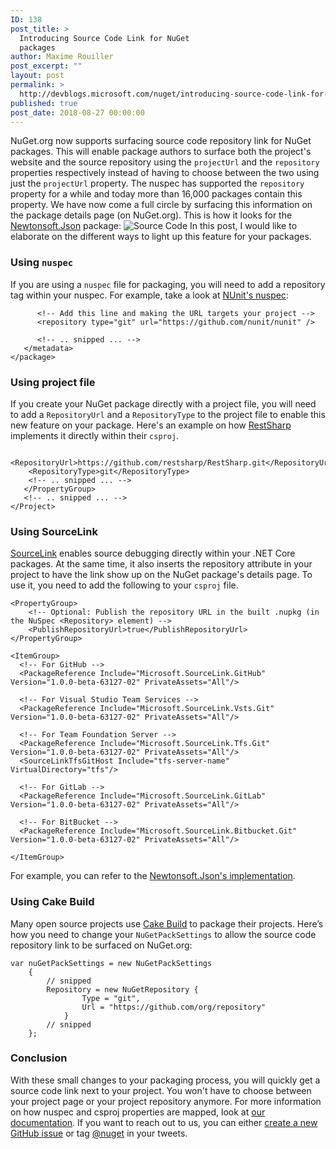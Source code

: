 ```yaml
---
ID: 138
post_title: >
  Introducing Source Code Link for NuGet
  packages
author: Maxime Rouiller
post_excerpt: ""
layout: post
permalink: >
  http://devblogs.microsoft.com/nuget/introducing-source-code-link-for-nuget-packages/
published: true
post_date: 2018-08-27 00:00:00
---
```

NuGet.org now supports surfacing source code repository link for NuGet packages. This will enable package authors to surface both the project's website and the source repository using the `projectUrl` and the `repository` properties respectively instead of having to choose between the two using just the `projectUrl` property. The nuspec has supported the `repository` property for a while and today more than 16,000 packages contain this property. We have now come a full circle by surfacing this information on the package details page (on NuGet.org). This is how it looks for the [Newtonsoft.Json][1] package: ![Source Code][2] In this post, I would like to elaborate on the different ways to light up this feature for your packages.

### Using `nuspec`

If you are using a `nuspec` file for packaging, you will need to add a repository tag within your nuspec. For example, take a look at [NUnit's nuspec][3]: <package xmlns="http://schemas.microsoft.com/packaging/2013/05/nuspec.xsd"> <metadata minClientVersion="2.12"> <!-- .. snipped ... --></metadata></package>

          <!-- Add this line and making the URL targets your project --> 
          <repository type="git" url="https://github.com/nunit/nunit" />
    
          <!-- .. snipped ... --> 
       </metadata> 
    </package>
    

### Using project file

If you create your NuGet package directly with a project file, you will need to add a `RepositoryUrl` and a `RepositoryType` to the project file to enable this new feature on your package. Here's an example on how [RestSharp][4] implements it directly within their `csproj`. <project Sdk="Microsoft.NET.Sdk"> <propertygroup> <!-- .. snipped ... --></propertygroup></project>

        <RepositoryUrl>https://github.com/restsharp/RestSharp.git</RepositoryUrl> 
        <RepositoryType>git</RepositoryType> 
        <!-- .. snipped ... --> 
       </PropertyGroup> 
       <!-- .. snipped ... --> 
    </Project>
    

### Using SourceLink

[SourceLink][5] enables source debugging directly within your .NET Core packages. At the same time, it also inserts the repository attribute in your project to have the link show up on the NuGet package's details page. To use it, you need to add the following to your `csproj` file.

<pre class="highlight"><code>&lt;PropertyGroup&gt;
    &lt;!-- Optional: Publish the repository URL in the built .nupkg (in the NuSpec &lt;Repository&gt; element) --&gt;
    &lt;PublishRepositoryUrl&gt;true&lt;/PublishRepositoryUrl&gt;
&lt;/PropertyGroup&gt;

&lt;ItemGroup&gt;
  &lt;!-- For GitHub --&gt;
  &lt;PackageReference Include="Microsoft.SourceLink.GitHub" Version="1.0.0-beta-63127-02" PrivateAssets="All"/&gt;

  &lt;!-- For Visual Studio Team Services --&gt;
  &lt;PackageReference Include="Microsoft.SourceLink.Vsts.Git" Version="1.0.0-beta-63127-02" PrivateAssets="All"/&gt;

  &lt;!-- For Team Foundation Server --&gt;
  &lt;PackageReference Include="Microsoft.SourceLink.Tfs.Git" Version="1.0.0-beta-63127-02" PrivateAssets="All"/&gt;
  &lt;SourceLinkTfsGitHost Include="tfs-server-name" VirtualDirectory="tfs"/&gt;

  &lt;!-- For GitLab --&gt;
  &lt;PackageReference Include="Microsoft.SourceLink.GitLab" Version="1.0.0-beta-63127-02" PrivateAssets="All"/&gt;

  &lt;!-- For BitBucket --&gt;
  &lt;PackageReference Include="Microsoft.SourceLink.Bitbucket.Git" Version="1.0.0-beta-63127-02" PrivateAssets="All"/&gt;

&lt;/ItemGroup&gt;</code></pre>

For example, you can refer to the [Newtonsoft.Json's implementation][6].

### Using Cake Build

Many open source projects use [Cake Build][7] to package their projects. Here’s how you need to change your `NuGetPackSettings` to allow the source code repository link to be surfaced on NuGet.org:

<pre class="highlight"><code>var nuGetPackSettings = new NuGetPackSettings
    {
        // snipped
        Repository = new NuGetRepository {
                Type = "git",
                Url = "https://github.com/org/repository"
            }
        // snipped
    };</code></pre>

### Conclusion

With these small changes to your packaging process, you will quickly get a source code link next to your project. You won't have to choose between your project page or your project repository anymore. For more information on how nuspec and csproj properties are mapped, look at [our documentation][8]. If you want to reach out to us, you can either [create a new GitHub issue][9] or tag [@nuget][10] in your tweets.

 [1]: https://www.nuget.org/packages/Newtonsoft.Json/
 [2]: https://devblogs.microsoft.com/nuget/wp-content/uploads/sites/49/2019/05/source-code-example.png
 [3]: https://github.com/nunit/nunit/blob/master/nuget/framework/nunit.nuspec#L11
 [4]: https://github.com/restsharp/RestSharp/blob/develop/RestSharp/RestSharp.csproj#L8
 [5]: https://github.com/dotnet/sourcelink
 [6]: https://github.com/JamesNK/Newtonsoft.Json/blob/master/Src/Newtonsoft.Json/Newtonsoft.Json.csproj#L24,L38
 [7]: https://cakebuild.net/
 [8]: https://docs.microsoft.com/en-us/nuget/reference/msbuild-targets#pack-target/
 [9]: https://github.com/NuGet/Home/issues/new
 [10]: https://twitter.com/nuget
